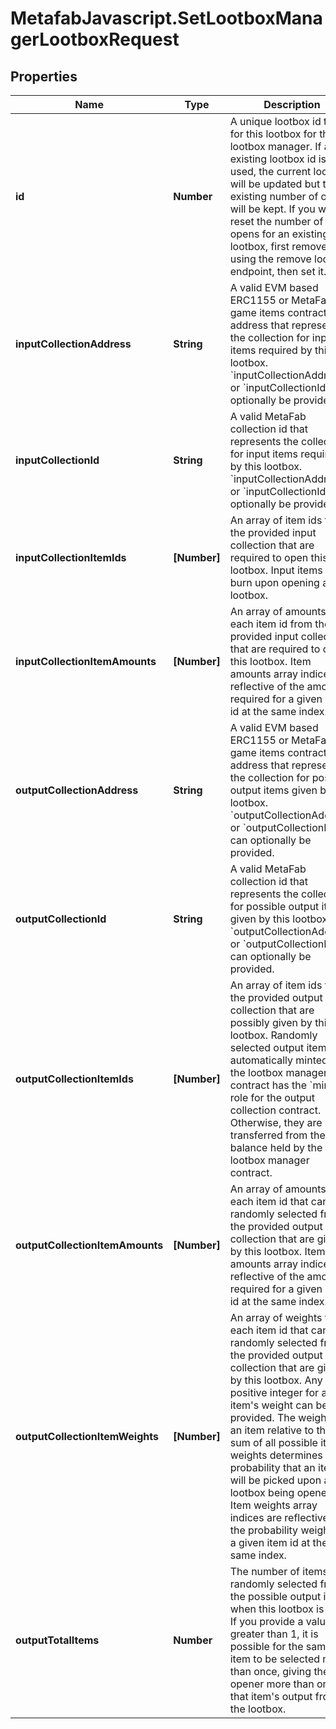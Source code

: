 # MetafabJavascript.SetLootboxManagerLootboxRequest

## Properties

Name | Type | Description | Notes
------------ | ------------- | ------------- | -------------
**id** | **Number** | A unique lootbox id to use for this lootbox for the lootbox manager. If an existing lootbox id is used, the current lootbox will be updated but the existing number of opens will be kept. If you want to reset the number of opens for an existing lootbox, first remove it using the remove lootbox endpoint, then set it. | 
**inputCollectionAddress** | **String** | A valid EVM based ERC1155 or MetaFab game items contract address that represents the collection for input items required by this lootbox. &#x60;inputCollectionAddress&#x60; or &#x60;inputCollectionId&#x60; can optionally be provided. | [optional] 
**inputCollectionId** | **String** | A valid MetaFab collection id that represents the collection for input items required by this lootbox. &#x60;inputCollectionAddress&#x60; or &#x60;inputCollectionId&#x60; can optionally be provided. | [optional] 
**inputCollectionItemIds** | **[Number]** | An array of item ids from the provided input collection that are required to open this lootbox. Input items are burn upon opening a lootbox. | [optional] 
**inputCollectionItemAmounts** | **[Number]** | An array of amounts for each item id from the provided input collection that are required to open this lootbox. Item amounts array indices are reflective of the amount required for a given item id at the same index. | [optional] 
**outputCollectionAddress** | **String** | A valid EVM based ERC1155 or MetaFab game items contract address that represents the collection for possible output items given by this lootbox. &#x60;outputCollectionAddress&#x60; or &#x60;outputCollectionId&#x60; can optionally be provided. | [optional] 
**outputCollectionId** | **String** | A valid MetaFab collection id that represents the collection for possible output items given by this lootbox. &#x60;outputCollectionAddress&#x60; or &#x60;outputCollectionId&#x60; can optionally be provided. | [optional] 
**outputCollectionItemIds** | **[Number]** | An array of item ids from the provided output collection that are possibly given by this lootbox. Randomly selected output items are automatically minted if the lootbox manager contract has the &#x60;minter&#x60; role for the output collection contract. Otherwise, they are transferred from the item balance held by the lootbox manager contract. | [optional] 
**outputCollectionItemAmounts** | **[Number]** | An array of amounts for each item id that can be randomly selected from the provided output collection that are given by this lootbox. Item amounts array indices are reflective of the amount required for a given item id at the same index. | [optional] 
**outputCollectionItemWeights** | **[Number]** | An array of weights for each item id that can be randomly selected from the provided output collection that are given by this lootbox. Any positive integer for an item&#39;s weight can be provided. The weight for an item relative to the sum of all possible item weights determines the probability that an item will be picked upon a lootbox being opened. Item weights array indices are reflective of the probability weight for a given item id at the same index. | [optional] 
**outputTotalItems** | **Number** | The number of items randomly selected from the possible output items when this lootbox is open. If you provide a value greater than 1, it is possible for the same item to be selected more than once, giving the opener more than one of that item&#39;s output from the lootbox. | [optional] 


